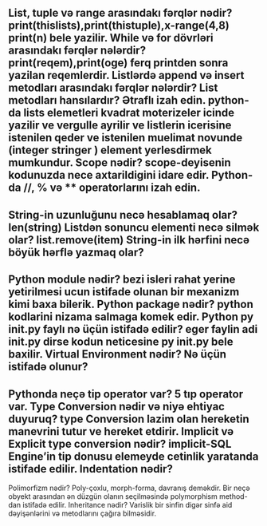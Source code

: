 List, tuple və range arasındakı fərqlər nədir?
print(thislists),print(thistuple),x-range(4,8) print(n) bele yazilir.
While və for dövrləri arasındakı fərqlər nələrdir?
print(reqem),print(oge) ferq printden sonra yazilan reqemlerdir.
Listlərdə append və insert metodları arasındakı fərqlər nələrdir?
List metodları hansılardır? Ətraflı izah edin. 
python-da lists elemetleri kvadrat moterizeler icinde yazilir ve vergulle ayrilir ve listlerin icerisine istenilen qeder ve istenilen muelimat novunde (integer stringer ) element yerlesdirmek mumkundur. 
Scope nədir? 
scope-deyisenin kodunuzda nece axtarildigini idare edir. 
Python-da //, % və ** operatorlarını izah edin.
-
String-in uzunluğunu necə hesablamaq olar? 
len(string) 
Listdən sonuncu elementi necə silmək olar? 
list.remove(item) 
String-in ilk hərfini necə böyük hərflə yazmaq olar?
-
Python module nədir? 
bezi isleri rahat yerine yetirilmesi ucun istifade olunan bir mexanizm kimi baxa bilerik. 
Python package nədir? 
python kodlarini nizama salmaga komek edir. 
Python py init.py faylı nə üçün istifadə edilir? 
eger faylin adi init.py dirse kodun neticesine py init.py bele baxilir. 
Virtual Environment nədir? Nə üçün istifadə olunur?
-
Pythonda neçə tip operator var?
5 tıp operator var.
Type Conversion nədir və niyə ehtiyac duyuruq?
type Conversion lazim olan hereketin manevrini tutur ve hereket etdirir.
Implicit və Explicit type conversion nədir?
implicit-SQL Engine’in tip donusu elemeyde cetinlik yaratanda istifade edilir.
Indentation nədir? 
-
Polimorfizm nədir?
Poly-çoxlu, morph-forma, davranış deməkdir. Bir neçə obyekt arasından ən düzgün olanın seçilməsində polymorphism method-dan istifadə edilir.
Inheritance nədir?
Varislik bir sinfin digər sinfə aid dəyişənlərini və metodlarını çağıra bilməsidir.

